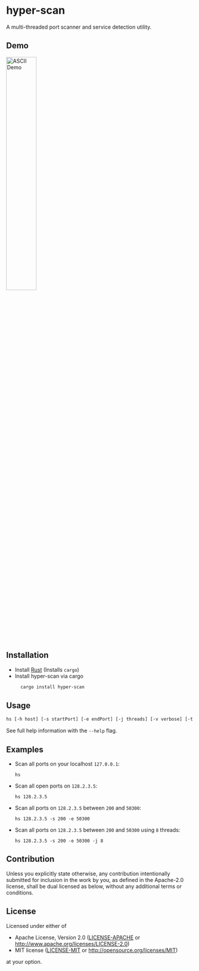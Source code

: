 # hyper-scan

A multi-threaded port scanner and service detection utility.

## Demo

<a title="Click to view ASCII" href="https://asciinema.org/a/lo2tV34u0qddzYcd2WENUGYoC?autoplay=1">
  <img width=40% src="https://github.com/iTranscend/hyper-scan/raw/master/media/demo.gif" alt="ASCII Demo">
</a>

## Installation

- Install [Rust](https://rustup.rs/) (Installs `cargo`)
- Install hyper-scan via cargo
  ```bash
    cargo install hyper-scan
  ```

## Usage

```bash
hs [-h host] [-s startPort] [-e endPort] [-j threads] [-v verbose] [-t timeout]
```

See full help information with the `--help` flag.

## Examples

- Scan all ports on your localhost `127.0.0.1`:

  ```console
  hs
  ```

- Scan all open ports on `128.2.3.5`:

  ```console
  hs 128.2.3.5
  ```

- Scan all ports on `128.2.3.5` between `200` and `50300`:

  ```console
  hs 128.2.3.5 -s 200 -e 50300
  ```

- Scan all ports on `128.2.3.5` between `200` and `50300` using `8` threads:
  ```console
  hs 128.2.3.5 -s 200 -e 50300 -j 8
  ```

## Contribution

Unless you explicitly state otherwise, any contribution intentionally submitted
for inclusion in the work by you, as defined in the Apache-2.0 license, shall be
dual licensed as below, without any additional terms or conditions.

## License

Licensed under either of

- Apache License, Version 2.0
  ([LICENSE-APACHE](LICENSE-APACHE) or <http://www.apache.org/licenses/LICENSE-2.0>)
- MIT license
  ([LICENSE-MIT](LICENSE-MIT) or <http://opensource.org/licenses/MIT>)

at your option.
